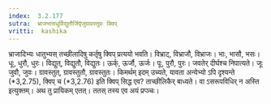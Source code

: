 ```yaml
---
index:  3.2.177
sutra:  भ्राजभासधुर्विद्युतौर्जिपृ̄जुग्रावस्तुवः क्विप्
vritti:  kashika 
---
```


भ्राजादिभ्यः धातुभ्यस् तच्छीलादिषु कर्तृषु क्विप् प्रत्ययो भवति। विभ्राट्, विभ्राजौ, विभ्राजः। भाः, भासौ, भसः। धूः, धुरौ, धुरः। विद्युत्, विद्युतौ, विद्युतः। ऊर्क्, ऊर्जौ, ऊर्जः। पूः, पुरौ, पुरः। जवतेर् दीर्घश्च निपात्यते। जूः जुवौ, जुवः। ग्रावस्तुत्, ग्रावस्तुतौ, ग्रावस्तुतः। किमर्थम् इदम् उच्यते, यावता अन्येभ्यो ऽपि दृश्यन्ते (*3,2.75), क्विप् च (*3,2.76) इति क्विप् सिद्ध एव? ताच्छीलिकैर् बाध्यते। वा ऽसरूपविधिर् न अस्ति इत्युक्तम्। अथ तु प्रायिकम् एतत्। ततस् तस्य एव अयं प्रप्ञ्चः।

